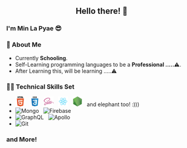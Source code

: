 <h2 align="center">Hello there! 👋</h2>
<h3>I'm <b>Min La Pyae</b> 😎 </h3>
<h3><b>🤗 About Me</b></h3>
<ul>
    <li>Currently <b>Schooling</b>.</li>
    <li>Self-Learning programming languages to be a <b>Professional .....⚠️</b>.</li>
    <li>After Learning this, will be learning .....⚠️ </li>
</ul>
<h3><b>👨‍💻 Technical Skills Set</b></h3>
<ul>   
    <li> 
<img  alt="HTML5" width="26px" src="https://raw.githubusercontent.com/github/explore/80688e429a7d4ef2fca1e82350fe8e3517d3494d/topics/html/html.png"  />  &nbsp;    
<img  alt="CSS3" width="26px" src="https://raw.githubusercontent.com/github/explore/80688e429a7d4ef2fca1e82350fe8e3517d3494d/topics/css/css.png"> &nbsp;   
<img  alt="Sass" width="26px" src="https://raw.githubusercontent.com/github/explore/80688e429a7d4ef2fca1e82350fe8e3517d3494d/topics/sass/sass.png"> &nbsp;  
<!-- <img  alt="Bulma" width="18px" src="https://seeklogo.com/images/B/bulma-logo-45B5145BF4-seeklogo.com.png""> --  -->
<img  alt="React" width="26px" src="https://raw.githubusercontent.com/github/explore/80688e429a7d4ef2fca1e82350fe8e3517d3494d/topics/react/react.png"> &nbsp; 
<!-- <img  alt="Jquery" width="26px" src="https://openjsf.org/wp-content/uploads/sites/84/2019/10/jquery-logo-vertical_large_square.png" style="max-width:100%;"> &nbsp;   -->
<img alt="Node.js" width="26px" src="https://raw.githubusercontent.com/github/explore/80688e429a7d4ef2fca1e82350fe8e3517d3494d/topics/nodejs/nodejs.png" > &nbsp; 
<!-- <img  alt="PHP" width="30px" height="26px"  src="https://www.php.net/images/logos/new-php-logo.svg">  -->
        and elephant too! :)))
    </li>    
    <li>
        <img  alt="Mongo" width="30px" src="https://dwglogo.com/wp-content/uploads/2017/12/MongoDB_logo_01.png"> &nbsp; 
        <img  alt="Firebase" width="26px"  src="https://img.icons8.com/color/452/firebase.png"> &nbsp; &nbsp; 
<!--         <img  alt="MariaDB" width="26px"  src="https://mariadb.com/wp-content/uploads/2019/11/mariadb-logo-vert_blue-transparent.png" " >  -->
      </li>
    <li> 
<img  alt="GraphQL" width="26px"  src="https://upload.wikimedia.org/wikipedia/commons/thumb/1/17/GraphQL_Logo.svg/1200px-GraphQL_Logo.svg.png" > &nbsp; 
<img  alt="Apollo" width="40px" height="20px" src="https://d2eip9sf3oo6c2.cloudfront.net/tags/images/000/001/216/landscape/apollo-seeklogo.com_%281%29.png" >  
    </li>
<!--     <li> 
<img  alt="Webpack" width="26px" src="https://raw.githubusercontent.com/webpack/media/master/logo/icon-square-big.png">--
<img  alt="Grunt" width="26px" src="https://gruntjs.com/img/og.png"> 
    </li> -->
    <li>
<img  alt="Git" width="26px" src="https://github.githubassets.com/images/modules/logos_page/GitHub-Mark.png"  > 
 </li>
</ul>
<h3>and More! </h3>
